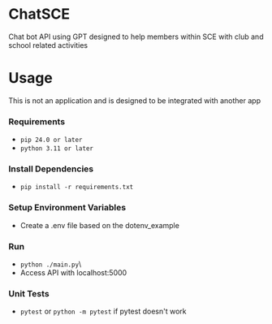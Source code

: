 # ChatSCE

Chat bot API using GPT designed to help members within SCE with club and school related activities

# Usage

This is not an application and is designed to be integrated with another app

### Requirements

- `pip 24.0 or later`
- `python 3.11 or later`

### Install Dependencies
- `pip install -r requirements.txt`

### Setup Environment Variables
- Create a .env file based on the dotenv_example

### Run
- `python ./main.py`\
- Access API with localhost:5000

### Unit Tests
- `pytest` or `python -m pytest` if pytest doesn't work